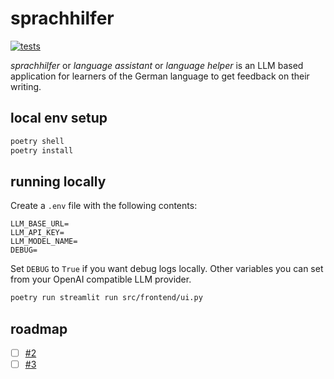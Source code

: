 # sprachhilfer

[![tests](https://github.com/ShawonAshraf/sprachhilfer/actions/workflows/tests.yml/badge.svg)](https://github.com/ShawonAshraf/sprachhilfer/actions/workflows/tests.yml)

_sprachhilfer_ or _language assistant_ or _language helper_ is an LLM based application for learners of the German language to get feedback on their writing.


## local env setup

```bash
poetry shell
poetry install
```

## running locally

Create a `.env` file with the following contents:

```
LLM_BASE_URL=
LLM_API_KEY=
LLM_MODEL_NAME=
DEBUG=
```

Set `DEBUG` to `True` if you want debug logs locally. Other variables you can set from your OpenAI compatible LLM provider.

```bash
poetry run streamlit run src/frontend/ui.py
```

## roadmap

- [ ] [#2](https://github.com/ShawonAshraf/sprachhilfer/issues/2)
- [ ] [#3](https://github.com/ShawonAshraf/sprachhilfer/issues/3)
